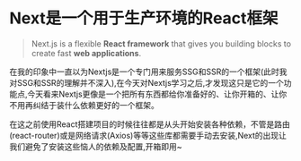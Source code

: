 # Next是一个用于生产环境的React框架

> Next.js is a flexible **React framework** that gives you building blocks to create fast **web applications**.

在我的印象中一直以为Nextjs是一个专门用来服务SSG和SSR的一个框架(此时我对SSG和SSR的理解并不深入),在今天对Nextjs学习之后,才发现这只是它的一个功能点,今天看来Nextjs更像是一个把所有东西都给你准备好的、让你开箱的、让你不用再纠结于装什么依赖更好的一个框架。  

在这之前使用React搭建项目的时候往往都是从头开始安装各种依赖，不管是路由(react-router)或是网络请求(Axios)等等这些库都需要手动去安装,Next的出现让我们避免了安装这些恼人的依赖及配置,开箱即用~  

